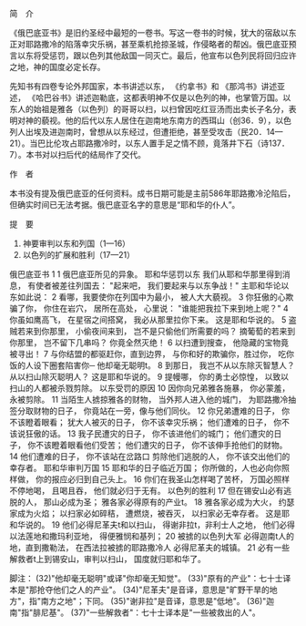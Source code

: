 简　介

《俄巴底亚书》是旧约圣经中最短的一卷书。写这一卷书的时候，犹大的宿敌以东正对耶路撒冷的陷落幸灾乐祸，甚至乘机抢掠圣城，作侵略者的帮凶。俄巴底亚预言以东将受惩罚，跟以色列其他敌国一同灭亡。最后，他宣布以色列民将回归应许之地，神的国度必定长存。

先知书有四卷专论外邦国家，本书讲述以东， 《约拿书》和 《那鸿书》讲述亚述， 《哈巴谷书》讲述迦勒底，这都表明神不仅是以色列的神，也掌管万国。以东人的始祖是雅各（以色列）的哥哥以扫，以扫曾因吃红豆汤而出卖长子名分，表明对神的藐视。他的后代以东人居住在迦南地东南方的西珥山（创36．9），以色列人出埃及进迦南时，曾想从以东经过，但遭拒绝，甚至受攻击（民20．14—21）。当巴比伦攻占耶路撒冷时，以东人置手足之情不顾，竟落井下石（诗137．7）。本书对以扫后代的结局作了交代。

作　者

本书没有提及俄巴底亚的任何资料。成书日期可能是主前586年耶路撒冷沦陷后，但确实时间已无法考据。俄巴底亚名字的意思是“耶和华的仆人”。

提　要

1. 神要审判以东和列国（1—16）
2. 以色列的扩展和胜利（17—21）

俄巴底亚书 1
1  俄巴底亚所见的异象。
耶和华惩罚以东
我们从耶和华那里得到消息， 有使者被差往列国去： "起来吧， 我们要起来与以东争战！" 主耶和华论以东如此说：
2 看哪，我要使你在列国中为最小， 被人大大藐视。
3 你狂傲的心欺骗了你， 你住在岩穴， 居所在高处， 心里说： "谁能把我拉下来到地上呢？"
4 你虽如鹰高飞， 在星宿之间搭窝， 我必从那里拉你下来。 这是耶和华说的。
5 盗贼若来到你那里， 小偷夜间来到， 岂不是只偷他们所需要的吗？ 摘葡萄的若来到你那里， 岂不留下几串吗？ 你竟全然灭绝！
6  以扫遭到搜查， 他隐藏的宝物竟被寻出！
7 与你结盟的都驱赶你，直到边界， 与你和好的欺骗你，胜过你， 吃你饭的人设下圈套陷害你─ 他却毫无聪明t。
8 到那日， 我岂不从以东除灭智慧人？ 从以扫山除灭聪明人？ 这是耶和华说的。
9  提幔哪， 你的勇士必惊惶， 以致以扫山的人都被杀戮剪除。
以东受罚的原因
10 因你向兄弟雅各施暴， 你必蒙羞， 永被剪除。
11 当陌生人掳掠雅各的财物， 当外邦人进入他的城门， 为耶路撒冷抽签分取财物的日子， 你竟站在一旁，像与他们同伙。
12 你兄弟遭难的日子， 你不该瞪着眼看； 犹大人被灭的日子， 你不该幸灾乐祸； 他们遭难的日子， 你不该说狂傲的话。
13 我子民遭灾的日子， 你不该进他们的城门； 他们遭灾的日子， 你不该瞪着眼看他们受苦； 他们遭灾的日子， 你不该伸手抢他们的财物。
14 他们遭难的日子， 你不该站在岔路口 剪除他们逃脱的人， 你不该交出他们的幸存者。
耶和华审判万国
15 耶和华的日子临近万国； 你所做的，人也必向你照样做， 你的报应必归到自己头上。
16 你们在我圣山怎样喝了苦杯， 万国必照样不停地喝， 且喝且吞， 他们就必归于无有。
以色列的胜利
17 但在锡安山必有逃脱的人， 那山必成为圣； 雅各家必得原有的产业t。
18  雅各家必成为大火， 约瑟家成为火焰； 以扫家必如碎秸， 遭燃烧，被吞灭， 以扫家必无幸存者。 这是耶和华说的。
19 他们必得尼革夫t和以扫山， 得谢非拉t，非利士人之地， 他们必得以法莲地和撒玛利亚地， 得便雅悯和基列；
20 被掳的以色列大军 必得迦南t人的地，直到撒勒法， 在西法拉被掳的耶路撒冷人 必得尼革夫的城镇。
21 必有一些解救者t上到锡安山，审判以扫山， 国度就归耶和华了。

脚注：
(32)"他却毫无聪明"或译"你却毫无知觉"。
(33)"原有的产业"：七十士译本是"那抢夺他们之人的产业"。
(34)"尼革夫"是音译，意思是"旷野干旱的地方"，指"南方之地"；下同。
(35)"谢非拉"是音译，意思是"低地"。
(36)"迦南"指"腓尼基"。
(37)"一些解救者"：七十士译本是"一些被救出的人"。
